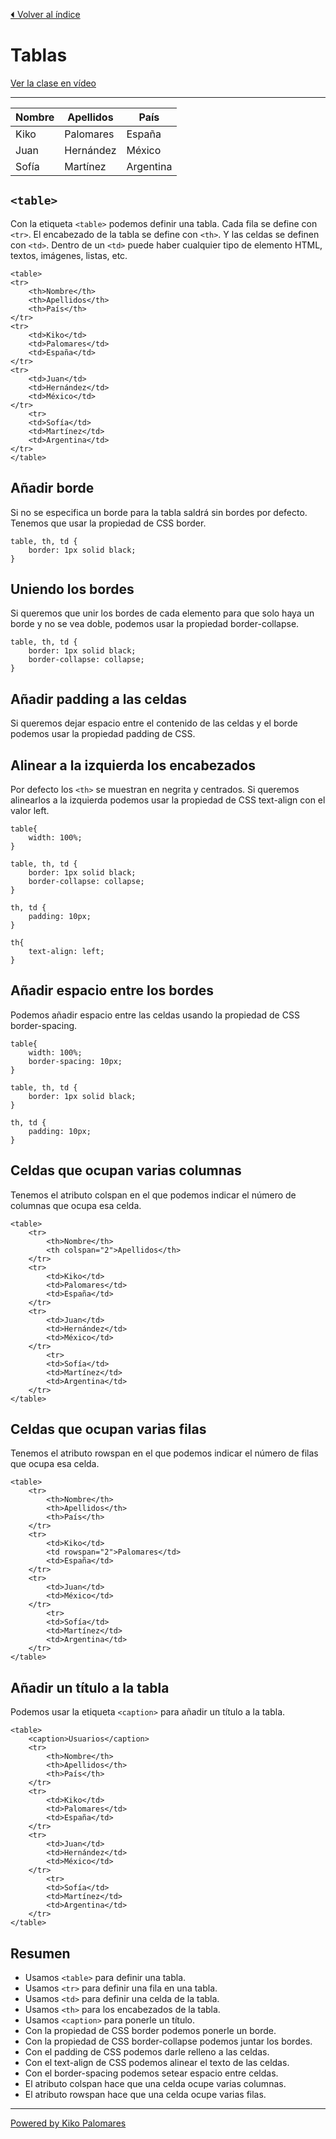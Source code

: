 [⏴ Volver al índice](../../README.md#índice-del-curso)

# Tablas

[Ver la clase en vídeo](https://kikopalomares.com/clases/como-hacer-tablas-en-html-con-sus-celdas-y-columnas)

_____

| Nombre | Apellidos | País |
|------|-----------|--------|
| Kiko | Palomares | España |
| Juan | Hernández | México |
| Sofía | Martínez | Argentina |

## `<table>`
Con la etiqueta `<table>` podemos definir una tabla.
Cada fila se define con `<tr>`.
El encabezado de la tabla se define con `<th>`.
Y las celdas se definen con `<td>`.
Dentro de un `<td>` puede haber cualquier tipo de elemento HTML, textos, imágenes, listas, etc.

    <table>
    <tr>
        <th>Nombre</th>
        <th>Apellidos</th>
        <th>País</th>
    </tr>
    <tr>
        <td>Kiko</td>
        <td>Palomares</td>
        <td>España</td>
    </tr>
    <tr>
        <td>Juan</td>
        <td>Hernández</td>
        <td>México</td>
    </tr>
        <tr>
        <td>Sofía</td>
        <td>Martínez</td>
        <td>Argentina</td>
    </tr>
    </table>

## Añadir borde

Si no se especifica un borde para la tabla saldrá sin bordes por defecto. Tenemos que usar la propiedad de CSS border.

    table, th, td {
        border: 1px solid black;
    }

## Uniendo los bordes

Si queremos que unir los bordes de cada elemento para que solo haya un borde y no se vea doble, podemos usar la propiedad border-collapse.

    table, th, td {
        border: 1px solid black;
        border-collapse: collapse;
    }

## Añadir padding a las celdas

Si queremos dejar espacio entre el contenido de las celdas y el borde podemos usar la propiedad padding de CSS.

## Alinear a la izquierda los encabezados

Por defecto los `<th>` se muestran en negrita y centrados. Si queremos alinearlos a la izquierda podemos usar la propiedad de CSS text-align con el valor left.

    table{
        width: 100%;
    }

    table, th, td {
        border: 1px solid black;
        border-collapse: collapse;
    }

    th, td {
        padding: 10px;
    }

    th{
        text-align: left;
    }

## Añadir espacio entre los bordes

Podemos añadir espacio entre las celdas usando la propiedad de CSS border-spacing.

    table{
        width: 100%;
        border-spacing: 10px;
    }

    table, th, td {
        border: 1px solid black;
    }

    th, td {
        padding: 10px;
    }

## Celdas que ocupan varias columnas

Tenemos el atributo colspan en el que podemos indicar el número de columnas que ocupa esa celda.

    <table>
        <tr>
            <th>Nombre</th>
            <th colspan="2">Apellidos</th>
        </tr>
        <tr>
            <td>Kiko</td>
            <td>Palomares</td>
            <td>España</td>
        </tr>
        <tr>
            <td>Juan</td>
            <td>Hernández</td>
            <td>México</td>
        </tr>
            <tr>
            <td>Sofía</td>
            <td>Martínez</td>
            <td>Argentina</td>
        </tr>
    </table>

## Celdas que ocupan varias filas

Tenemos el atributo rowspan en el que podemos indicar el número de filas que ocupa esa celda.

    <table>
        <tr>
            <th>Nombre</th>
            <th>Apellidos</th>
            <th>País</th>
        </tr>
        <tr>
            <td>Kiko</td>
            <td rowspan="2">Palomares</td>
            <td>España</td>
        </tr>
        <tr>
            <td>Juan</td>
            <td>México</td>
        </tr>
            <tr>
            <td>Sofía</td>
            <td>Martínez</td>
            <td>Argentina</td>
        </tr>
    </table>

## Añadir un título a la tabla

Podemos usar la etiqueta `<caption>` para añadir un título a la tabla.

    <table>
        <caption>Usuarios</caption>
        <tr>
            <th>Nombre</th>
            <th>Apellidos</th>
            <th>País</th>
        </tr>
        <tr>
            <td>Kiko</td>
            <td>Palomares</td>
            <td>España</td>
        </tr>
        <tr>
            <td>Juan</td>
            <td>Hernández</td>
            <td>México</td>
        </tr>
            <tr>
            <td>Sofía</td>
            <td>Martínez</td>
            <td>Argentina</td>
        </tr>
    </table>

## Resumen

- Usamos `<table>` para definir una tabla.
- Usamos `<tr>` para definir una fila en una tabla.
- Usamos `<td>` para definir una celda de la tabla.
- Usamos `<th>` para los encabezados de la tabla.
- Usamos `<caption>` para ponerle un título.
- Con la propiedad de CSS border podemos ponerle un borde.
- Con la propiedad de CSS border-collapse podemos juntar los bordes.
- Con el padding de CSS podemos darle relleno a las celdas.
- Con el text-align de CSS podemos alinear el texto de las celdas.
- Con el border-spacing podemos setear espacio entre celdas.
- El atributo colspan hace que una celda ocupe varias columnas.
- El atributo rowspan hace que una celda ocupe varias filas.

------------
[Powered by Kiko Palomares](https://kikopalomares.com/)